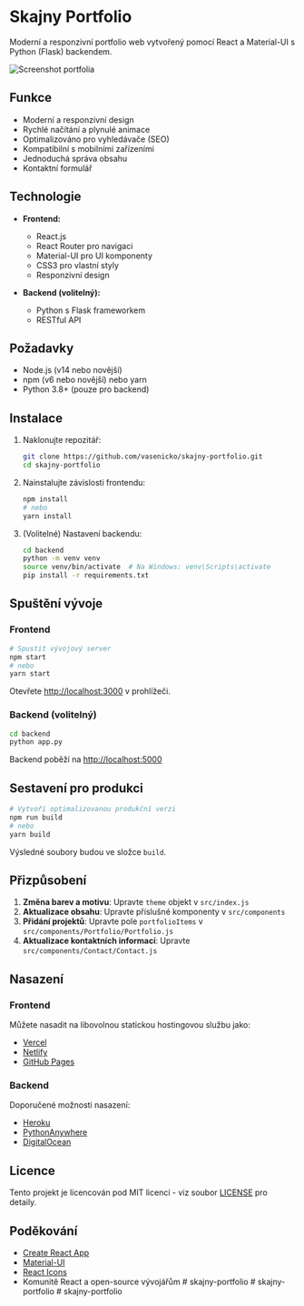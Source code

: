 # Skajny Portfolio

Moderní a responzivní portfolio web vytvořený pomocí React a Material-UI s Python (Flask) backendem.

![Screenshot portfolia](public/preview.png)

## Funkce

- Moderní a responzivní design
- Rychlé načítání a plynulé animace
- Optimalizováno pro vyhledávače (SEO)
- Kompatibilní s mobilními zařízeními
- Jednoduchá správa obsahu
- Kontaktní formulář

## Technologie

- **Frontend:**
  - React.js
  - React Router pro navigaci
  - Material-UI pro UI komponenty
  - CSS3 pro vlastní styly
  - Responzivní design

- **Backend (volitelný):**
  - Python s Flask frameworkem
  - RESTful API

## Požadavky

- Node.js (v14 nebo novější)
- npm (v6 nebo novější) nebo yarn
- Python 3.8+ (pouze pro backend)

## Instalace

1. Naklonujte repozitář:
   ```bash
   git clone https://github.com/vasenicko/skajny-portfolio.git
   cd skajny-portfolio
   ```

2. Nainstalujte závislosti frontendu:
   ```bash
   npm install
   # nebo
   yarn install
   ```

3. (Volitelné) Nastavení backendu:
   ```bash
   cd backend
   python -m venv venv
   source venv/bin/activate  # Na Windows: venv\Scripts\activate
   pip install -r requirements.txt
   ```

## Spuštění vývoje

### Frontend

```bash
# Spustit vývojový server
npm start
# nebo
yarn start
```

Otevřete [http://localhost:3000](http://localhost:3000) v prohlížeči.

### Backend (volitelný)

```bash
cd backend
python app.py
```

Backend poběží na [http://localhost:5000](http://localhost:5000)

## Sestavení pro produkci

```bash
# Vytvoří optimalizovanou produkční verzi
npm run build
# nebo
yarn build
```

Výsledné soubory budou ve složce `build`.

## Přizpůsobení

1. **Změna barev a motivu**: Upravte `theme` objekt v `src/index.js`
2. **Aktualizace obsahu**: Upravte příslušné komponenty v `src/components`
3. **Přidání projektů**: Upravte pole `portfolioItems` v `src/components/Portfolio/Portfolio.js`
4. **Aktualizace kontaktních informací**: Upravte `src/components/Contact/Contact.js`

## Nasazení

### Frontend

Můžete nasadit na libovolnou statickou hostingovou službu jako:
- [Vercel](https://vercel.com/)
- [Netlify](https://www.netlify.com/)
- [GitHub Pages](https://pages.github.com/)

### Backend

Doporučené možnosti nasazení:
- [Heroku](https://www.heroku.com/)
- [PythonAnywhere](https://www.pythonanywhere.com/)
- [DigitalOcean](https://www.digitalocean.com/)

## Licence

Tento projekt je licencován pod MIT licencí - viz soubor [LICENSE](LICENSE) pro detaily.

## Poděkování

- [Create React App](https://create-react-app.dev/)
- [Material-UI](https://mui.com/)
- [React Icons](https://react-icons.github.io/react-icons/)
- Komunitě React a open-source vývojářům
#   s k a j n y - p o r t f o l i o  
 #   s k a j n y - p o r t f o l i o  
 # skajny-portfolio
